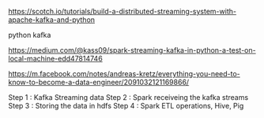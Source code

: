 https://scotch.io/tutorials/build-a-distributed-streaming-system-with-apache-kafka-and-python

python kafka

https://medium.com/@kass09/spark-streaming-kafka-in-python-a-test-on-local-machine-edd47814746


https://m.facebook.com/notes/andreas-kretz/everything-you-need-to-know-to-become-a-data-engineer/2091032121169866/


Step 1 : Kafka Streaming data
Step 2 : Spark receiveing the kafka streams
Step 3 : Storing the data in hdfs
Step 4 : Spark ETL operations, Hive, Pig